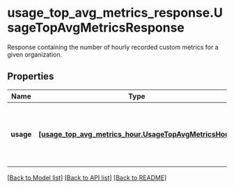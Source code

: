 # usage_top_avg_metrics_response.UsageTopAvgMetricsResponse

Response containing the number of hourly recorded custom metrics for a given organization.
## Properties
Name | Type | Description | Notes
------------ | ------------- | ------------- | -------------
**usage** | [**[usage_top_avg_metrics_hour.UsageTopAvgMetricsHour]**](UsageTopAvgMetricsHour.md) | Number of hourly recorded custom metrics for a given organization. | [optional] 

[[Back to Model list]](../README.md#documentation-for-models) [[Back to API list]](../README.md#documentation-for-api-endpoints) [[Back to README]](../README.md)


